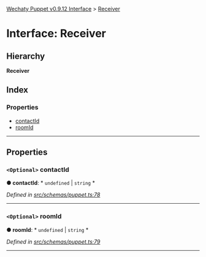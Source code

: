 [Wechaty Puppet v0.9.12 Interface](../README.md) > [Receiver](../interfaces/receiver.md)

# Interface: Receiver

## Hierarchy

**Receiver**

## Index

### Properties

* [contactId](receiver.md#contactid)
* [roomId](receiver.md#roomid)

---

## Properties

<a id="contactid"></a>

### `<Optional>` contactId

**● contactId**: * `undefined` &#124; `string`
*

*Defined in [src/schemas/puppet.ts:78](https://github.com/wechaty/wechaty-puppet/blob/53150e3/src/schemas/puppet.ts#L78)*

___
<a id="roomid"></a>

### `<Optional>` roomId

**● roomId**: * `undefined` &#124; `string`
*

*Defined in [src/schemas/puppet.ts:79](https://github.com/wechaty/wechaty-puppet/blob/53150e3/src/schemas/puppet.ts#L79)*

___


